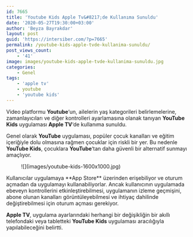```yaml
---
id: 7665
title: 'Youtube Kids Apple Tv&#8217;de Kullanıma Sunuldu'
date: '2020-05-27T19:30:00+03:00'
author: 'Beyza Bayrakdar'
layout: post
guid: 'https://intersiber.com/?p=7665'
permalink: /youtube-kids-apple-tvde-kullanima-sunuldu/
post_views_count:
    - '41'
image: images/youtube-kids-apple-tvde-kullanima-sunuldu.jpg
categories:
    - Genel
tags:
    - 'apple tv'
    - youtube
    - 'youtube kids'
---
```


Video platformu **Youtube**‘un, ailelerin yaş kategorileri belirlemelerine, zamanlayıcıları ve diğer kontrolleri ayarlamasına olanak tanıyan **YouTube Kids** uygulaması **Apple TV**‘de kullanıma sunuldu.

Genel olarak **YouTube** uygulaması, popüler çocuk kanalları ve eğitim içeriğiyle dolu olmasına rağmen çocuklar için riskli bir yer. Bu nedenle **YouTube Kids**, çocuklara **YouTube**‘tan daha güvenli bir alternatif sunmayı amaçlıyor.

<figure class="wp-block-image size-large">![](images/youtube-kids-1600x1000.jpg)</figure>Kullanıcılar uygulamaya **App Store** üzerinden erişebiliyor ve oturum açmadan da uygulamayı kullanabiliyorlar. Ancak kullanıcının uygulamada ebeveyn kontrollerini etkinleştirebilmesi, uygulamanın izleme geçmişini, abone olunan kanalları görüntüleyebilmesi ve ihtiyaç dahilinde değiştirebilmesi için oturum açması gerekiyor.

**Apple TV**, uygulama ayarlarındaki herhangi bir değişikliğin bir akıllı telefondaki veya tabletteki **YouTube Kids** uygulaması aracılığıyla yapılabileceğini belirtti.